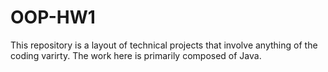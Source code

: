 # OOP-HW1
This repository is a layout of technical projects that involve anything of the coding varirty. The work here is primarily composed of Java. 
